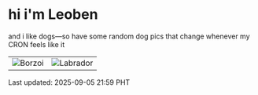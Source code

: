 # hi i'm Leoben

and i like dogs—so have some random dog pics that change whenever my CRON feels like it

|  |  |
|--------|----------|
| ![Borzoi](https://random-dog-vercel.vercel.app/api/random-borzoi?v=1757080741) | ![Labrador](https://random-dog-vercel.vercel.app/api/random-labrador?v=1757080741) |

Last updated: 2025-09-05 21:59 PHT
